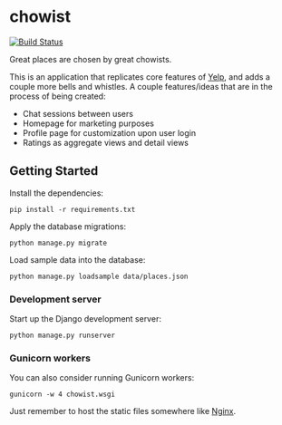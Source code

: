 # chowist

[![Build Status](https://travis-ci.org/huangsam/chowist.svg?branch=master)](https://travis-ci.org/huangsam/chowist)

Great places are chosen by great chowists.

This is an application that replicates core features of [Yelp](https://www.yelp.com/), and adds a couple more bells and whistles. A couple features/ideas that are in the process of being created:

- Chat sessions between users
- Homepage for marketing purposes
- Profile page for customization upon user login
- Ratings as aggregate views and detail views

## Getting Started

Install the dependencies:

    pip install -r requirements.txt

Apply the database migrations:

    python manage.py migrate

Load sample data into the database:

    python manage.py loadsample data/places.json

### Development server

Start up the Django development server:

    python manage.py runserver

### Gunicorn workers

You can also consider running Gunicorn workers:

    gunicorn -w 4 chowist.wsgi

Just remember to host the static files somewhere like [Nginx](http://nginx.org/).
